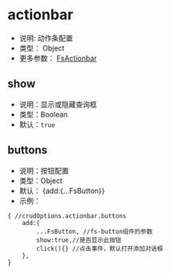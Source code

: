 
# actionbar
* 说明: 动作条配置
* 类型： Object
* 更多参数： [FsActionbar](/api/components/crud/actionbar/index.md)

## show
* 说明：显示或隐藏查询框
* 类型：Boolean
* 默认：`true`

## buttons

* 说明：按钮配置
* 类型：Object
* 默认： {add:{...FsButton}}
* 示例：
```
{ //crudOptions.actionbar.buttons
    add:{
        ...FsButton, //fs-button组件的参数
        show:true,//是否显示此按钮
        click(){} //点击事件，默认打开添加对话框
    },
}
```
